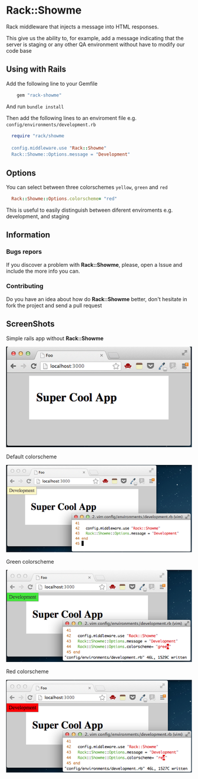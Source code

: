 # Rack::Showme

Rack middleware that injects a message into HTML responses.

This give us the ability to, for example, add a message indicating that the server is staging or any other QA environment without have to modify our code base

## Using with Rails

Add the following line to your Gemfile

```ruby
	gem "rack-showme"
```

And run `bundle install`

Then add the following lines to an enviroment file e.g. `config/environments/development.rb`

```ruby
  require "rack/showme

  config.middleware.use "Rack::Showme"
  Rack::Showme::Options.message = "Development"
```

## Options

You can select between three colorschemes `yellow`, `green` and `red`

```ruby
  Rack::Showme::Options.colorscheme= "red"
```

This is useful to easily distinguish between diferent enviroments e.g. development, and staging

## Information

### Bugs repors

If you discover a problem with **Rack::Showme**, please, open a Issue and include the more info you can.

### Contributing

Do you have an idea about how do **Rack::Showme** better, don't hesitate in fork the project and send a pull request

## ScreenShots

Simple rails app without **Rack::Showme**

![Screenshot](doc/images/normal.png)

Default colorscheme

![Screenshot](doc/images/default.png)

Green colorscheme

![Screenshot](doc/images/green.png)

Red colorscheme

![Screenshot](doc/images/red.png)

